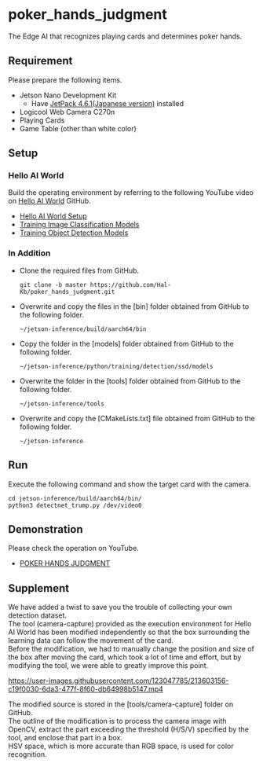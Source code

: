 # poker_hands_judgment
The Edge AI that recognizes playing cards and determines poker hands.<br>

## Requirement
Please prepare the following items.<br>
* Jetson Nano Development Kit
  * Have [JetPack 4.6.1(Japanese version)](https://developer.nvidia.com/ja-jp/embedded/jetpack) installed<br>    
* Logicool Web Camera C270n
* Playing Cards
* Game Table (other than white color)


## Setup

### Hello AI World
Build the operating environment by referring to the following YouTube video on [Hello AI World](https://github.com/dusty-nv/jetson-inference/blob/master/README.md) GitHub.<br>
* [Hello AI World Setup](https://www.youtube.com/watch?v=QXIwdsyK7Rw&list=PL5B692fm6--uQRRDTPsJDp4o0xbzkoyf8&index=10)
* [Training Image Classification Models](https://www.youtube.com/watch?v=sN6aT9TpltU&list=PL5B692fm6--uQRRDTPsJDp4o0xbzkoyf8&index=12)
* [Training Object Detection Models](https://www.youtube.com/watch?v=2XMkPW_sIGg&list=PL5B692fm6--uQRRDTPsJDp4o0xbzkoyf8&index=14)

### In Addition
* Clone the required files from GitHub.
  ```
  git clone -b master https://github.com/Hal-Kb/poker_hands_judgment.git
  ```
* Overwrite and copy the files in the [bin] folder obtained from GitHub to the following folder.
  ```
  ~/jetson-inference/build/aarch64/bin
  ```
* Copy the folder in the [models] folder obtained from GitHub to the following folder.
  ```
  ~/jetson-inference/python/training/detection/ssd/models
  ```
* Overwrite the folder in the [tools] folder obtained from GitHub to the following folder.
  ```
  ~/jetson-inference/tools
  ```
* Overwrite and copy the [CMakeLists.txt] file obtained from GitHub to the following folder.
  ```
  ~/jetson-inference
  ```


## Run
Execute the following command and show the target card with the camera.
```
cd jetson-inference/build/aarch64/bin/
python3 detectnet_trump.py /dev/video0
```


## Demonstration
Please check the operation on YouTube.<br>
* [POKER HANDS JUDGMENT](https://www.youtube.com/watch?v=WUNSz5v2cBo)<br>


## Supplement
We have added a twist to save you the trouble of collecting your own detection dataset.<br>
The tool (camera-capture) provided as the execution environment for Hello AI World has been modified independently so that the box surrounding the learning data can follow the movement of the card.<br>
Before the modification, we had to manually change the position and size of the box after moving the card, which took a lot of time and effort, but by modifying the tool, we were able to greatly improve this point.<br>

https://user-images.githubusercontent.com/123047785/213603156-c19f0030-6da3-477f-8f60-db64998b5147.mp4

The modified source is stored in the [tools/camera-capture] folder on GitHub.<br>
The outline of the modification is to process the camera image with OpenCV, extract the part exceeding the threshold (H/S/V) specified by the tool, and enclose that part in a box.<br>
HSV space, which is more accurate than RGB space, is used for color recognition.<br>
